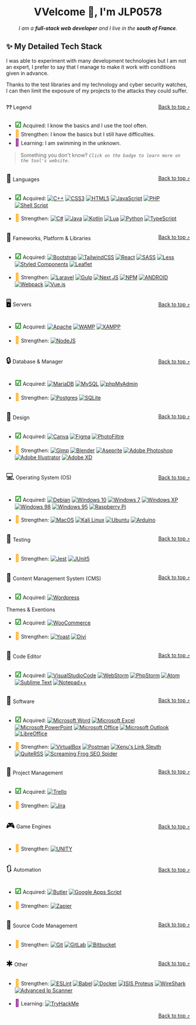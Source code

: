 <a name="readme-top"></a>
<div align="center">

# VVelcome 👋, I'm JLP0578
_I am a **full-stack web developer** and I live in the **south of France**._

</div>

## <span class="readme-icon readme-icon-shining">&#x2728;</span> My Detailed Tech Stack

I was able to experiment with many development technologies but I am not an expert, I prefer to say that I manage to make it work with conditions given in advance.

Thanks to the test libraries and my technology and cyber security watches, I can then limit the exposure of my projects to the attacks they could suffer.


<div class="readme-title-h3-div"><p><span class="readme-icon readme-icon-legend">&#x2047;</span> Legend</p>
<p align="right" class="readme-back-to-top" style="min-width: 100px; font-size: 14px; font-weight: normal; margin: 0px!important;"><a href="#readme-top">Back to top ⤴</a></p></div>

* <span class="readme-icon readme-icon-acquired" style="font-weight: bold; font-size: 20px!important;color: green;">&#x2611;</span> Acquired: I know the basics and I use the tool often.
* <span class="readme-icon readme-icon-strengthen" style="font-weight: bold; font-size: 20px!important;color: orange;">&#x1F4D6;</span> Strengthen: I know the basics but I still have difficulties.
* <span class="readme-icon readme-icon-learning" style="font-weight: bold; font-size: 20px!important;color: purple;">&#x1F50E;</span> Learning: I am swimming in the unknown.

> Something you don't know? _`Click on the badge to learn more on the tool's website.`_

<div class="readme-title-h3-div"><p><span class="readme-icon" style="color: black; font-size: 22px;">&#x1F4DD;</span> Languages</p>
<p align="right" class="readme-back-to-top" style="min-width: 100px; font-size: 14px; font-weight: normal; margin: 0px!important;"><a href="#readme-top">Back to top ⤴</a></p></div>

- <span class="readme-icon readme-icon-acquired" style="font-weight: bold; font-size: 20px!important;color: green;">&#x2611;</span> Acquired: 
[![C++][C++.com]][C++-url]
[![CSS3][CSS3.com]][CSS3-url]
[![HTML5][HTML5.com]][HTML5-url]
[![JavaScript][JavaScript.com]][JavaScript-url]
[![PHP][PHP.com]][PHP-url]
[![Shell Script][ShellScript.com]][ShellScript-url]

- <span class="readme-icon readme-icon-strengthen" style="font-weight: bold; font-size: 20px!important;color: orange;">&#x1F4D6;</span> Strengthen: 
[![C#][C#.com]][C#-url]
[![Java][Java.com]][Java-url]
[![Kotlin][Kotlin.com]][Kotlin-url]
[![Lua][Lua.com]][Lua-url]
[![Python][Python.com]][Python-url]
[![TypeScript][TypeScript.com]][TypeScript-url]

<div class="readme-title-h3-div"><p><span class="readme-icon" style="color: black; font-size: 22px;">&#x1F4BC;</span> Fameworks, Platform & Libraries</p>
<p align="right" class="readme-back-to-top" style="min-width: 100px; font-size: 14px; font-weight: normal; margin: 0px!important;"><a href="#readme-top">Back to top ⤴</a></p></div>

- <span class="readme-icon readme-icon-acquired" style="font-weight: bold; font-size: 20px!important;color: green;">&#x2611;</span> Acquired: 
[![Bootstrap][Bootstrap.com]][Bootstrap-url]
[![TailwindCSS][TailwindCSS.com]][TailwindCSS-url]
[![React][React.com]][React-url]
[![SASS][SASS.com]][SASS-url]
[![Less][Less.com]][Less-url]
[![Styled Components][StyledComponents.com]][StyledComponents-url]
[![Leaflet][Leaflet.com]][Leaflet-url]

- <span class="readme-icon readme-icon-strengthen" style="font-weight: bold; font-size: 20px!important;color: orange;">&#x1F4D6;</span> Strengthen: 
[![Laravel][Laravel.com]][Laravel-url]
[![Gulp][Gulp.com]][Gulp-url]
[![Next JS][NextJS.com]][NextJS-url]
[![NPM][NPM.com]][NPM-url]
[![ANDROID][ANDROID.com]][ANDROID-url]
[![Webpack][Webpack.com]][Webpack-url]
[![Vue.js][Vuejs.com]][Vuejs-url]

<div class="readme-title-h3-div"><p><span class="readme-icon" style="color: black; font-size: 22px;">&#x1F5A5;</span> Servers</p>
<p align="right" class="readme-back-to-top" style="min-width: 100px; font-size: 14px; font-weight: normal; margin: 0px!important;"><a href="#readme-top">Back to top ⤴</a></p></div>

- <span class="readme-icon readme-icon-acquired" style="font-weight: bold; font-size: 20px!important;color: green;">&#x2611;</span> Acquired: 
[![Apache][Apache.com]][Apache-url]
[![WAMP][WAMP.com]][WAMP-url]
[![XAMPP][XAMPP.com]][XAMPP-url]

- <span class="readme-icon readme-icon-strengthen" style="font-weight: bold; font-size: 20px!important;color: orange;">&#x1F4D6;</span> Strengthen: 
[![NodeJS][NodeJS.com]][NodeJS-url]

<div class="readme-title-h3-div"><p><span class="readme-icon" style="color: black; font-size: 22px;">&#x1F512;</span> Database & Manager</p>
<p align="right" class="readme-back-to-top" style="min-width: 100px; font-size: 14px; font-weight: normal; margin: 0px!important;"><a href="#readme-top">Back to top ⤴</a></p></div>

- <span class="readme-icon readme-icon-acquired" style="font-weight: bold; font-size: 20px!important;color: green;">&#x2611;</span> Acquired: 
[![MariaDB][MariaDB.com]][MariaDB-url]
[![MySQL][MySQL.com]][MySQL-url]
[![phpMyAdmin][phpMyAdmin.com]][phpMyAdmin-url]

- <span class="readme-icon readme-icon-strengthen" style="font-weight: bold; font-size: 20px!important;color: orange;">&#x1F4D6;</span> Strengthen: 
[![Postgres][Postgres.com]][Postgres-url]
[![SQLite][SQLite.com]][SQLite-url]

<div class="readme-title-h3-div"><p><span class="readme-icon" style="color: black; font-size: 22px;">&#x1F3A8;</span> Design</p>
<p align="right" class="readme-back-to-top" style="min-width: 100px; font-size: 14px; font-weight: normal; margin: 0px!important;"><a href="#readme-top">Back to top ⤴</a></p></div>

- <span class="readme-icon readme-icon-acquired" style="font-weight: bold; font-size: 20px!important;color: green;">&#x2611;</span> Acquired: 
[![Canva][Canva.com]][Canva-url]
[![Figma][Figma.com]][Figma-url]
[![PhotoFiltre][PhotoFiltre.com]][PhotoFiltre-url]

- <span class="readme-icon readme-icon-strengthen" style="font-weight: bold; font-size: 20px!important;color: orange;">&#x1F4D6;</span> Strengthen: 
[![Gimp][Gimp.com]][Gimp-url]
[![Blender][Blender.com]][Blender-url]
[![Aseprite][Aseprite.com]][Aseprite-url]
[![Adobe Photoshop][AdobePhotoshop.com]][AdobePhotoshop-url]
[![Adobe Illustrator][AdobeIllustrator.com]][AdobeIllustrator-url]
[![Adobe XD][AdobeXD.com]][AdobeXD-url]

<div class="readme-title-h3-div"><p><span class="readme-icon" style="color: black; font-size: 22px;">&#x1F4BB;</span> Operating System (OS)</p>
<p align="right" class="readme-back-to-top" style="min-width: 100px; font-size: 14px; font-weight: normal; margin: 0px!important;"><a href="#readme-top">Back to top ⤴</a></p></div>

- <span class="readme-icon readme-icon-acquired" style="font-weight: bold; font-size: 20px!important;color: green;">&#x2611;</span> Acquired: 
[![Debian][Debian.com]][Debian-url]
[![Windows 10][Windows10.com]][Windows10-url]
[![Windows 7][Windows7.com]][Windows7-url]
[![Windows XP][WindowsXP.com]][WindowsXP-url]
[![Windows 98][Windows98.com]][Windows98-url]
[![Windows 95][Windows95.com]][Windows95-url]
[![Raspberry Pi][RaspberryPi.com]][RaspberryPi-url]

- <span class="readme-icon readme-icon-strengthen" style="font-weight: bold; font-size: 20px!important;color: orange;">&#x1F4D6;</span> Strengthen: 
[![MacOS][MacOS.com]][MacOS-url]
[![Kali Linux][KaliLinux.com]][KaliLinux-url]
[![Ubuntu][Ubuntu.com]][Ubuntu-url]
[![Arduino][Arduino.com]][Arduino-url]

<div class="readme-title-h3-div"><p><span class="readme-icon" style="color: black; font-size: 22px;">&#x1F9EA;</span> Testing</p>
<p align="right" class="readme-back-to-top" style="min-width: 100px; font-size: 14px; font-weight: normal; margin: 0px!important;"><a href="#readme-top">Back to top ⤴</a></p></div>

- <span class="readme-icon readme-icon-strengthen" style="font-weight: bold; font-size: 20px!important;color: orange;">&#x1F4D6;</span> Strengthen:
[![Jest][Jest.com]][Jest-url]
[![JUnit5][JUnit5.com]][JUnit5-url]

<div class="readme-title-h3-div"><p><span class="readme-icon" style="color: black; font-size: 22px;">&#x1F4C4;</span> Content Management System (CMS)</p>
<p align="right" class="readme-back-to-top" style="min-width: 100px; font-size: 14px; font-weight: normal; margin: 0px!important;"><a href="#readme-top">Back to top ⤴</a></p></div>

- <span class="readme-icon readme-icon-acquired" style="font-weight: bold; font-size: 20px!important;color: green;">&#x2611;</span> Acquired: 
[![Wordpress][Wordpress.com]][Wordpress-url]

Themes & Exentions

- <span class="readme-icon readme-icon-acquired" style="font-weight: bold; font-size: 20px!important;color: green;">&#x2611;</span> Acquired: 
[![WooCommerce][WooCommerce.com]][WooCommerce-url]

- <span class="readme-icon readme-icon-strengthen" style="font-weight: bold; font-size: 20px!important;color: orange;">&#x1F4D6;</span> Strengthen: 
[![Yoast][Yoast.com]][Yoast-url]
[![Divi][Divi.com]][Divi-url]

<div class="readme-title-h3-div"><p><span class="readme-icon" style="color: black; font-size: 22px;">&#x1F4D3;</span> Code Editor</p>
<p align="right" class="readme-back-to-top" style="min-width: 100px; font-size: 14px; font-weight: normal; margin: 0px!important;"><a href="#readme-top">Back to top ⤴</a></p></div>

- <span class="readme-icon readme-icon-acquired" style="font-weight: bold; font-size: 20px!important;color: green;">&#x2611;</span> Acquired: 
[![VisualStudioCode][VisualStudioCode.com]][VisualStudioCode-url]
[![WebStorm][WebStorm.com]][WebStorm-url]
[![PhpStorm][PhpStorm.com]][PhpStorm-url]
[![Atom][Atom.com]][Atom-url]
[![Sublime Text][SublimeText.com]][SublimeText-url]
[![Notepad++][Notepad++.com]][Notepad++-url]

<div class="readme-title-h3-div"><p><span class="readme-icon" style="color: black; font-size: 22px;">&#x1F4BE;</span> Software</p>
<p align="right" class="readme-back-to-top" style="min-width: 100px; font-size: 14px; font-weight: normal; margin: 0px!important;"><a href="#readme-top">Back to top ⤴</a></p></div>

- <span class="readme-icon readme-icon-acquired" style="font-weight: bold; font-size: 20px!important;color: green;">&#x2611;</span> Acquired: 
[![Microsoft Word][MicrosoftWord.com]][MicrosoftWord-url]
[![Microsoft Excel][MicrosoftExcel.com]][MicrosoftExcel-url]
[![Microsoft PowerPoint][MicrosoftPowerPoint.com]][MicrosoftPowerPoint-url]
[![Microsoft Office][MicrosoftOffice.com]][MicrosoftOffice-url]
[![Microsoft Outlook][MicrosoftOutlook.com]][MicrosoftOutlook-url]
[![LibreOffice][LibreOffice.com]][LibreOffice-url]

- <span class="readme-icon readme-icon-strengthen" style="font-weight: bold; font-size: 20px!important;color: orange;">&#x1F4D6;</span> Strengthen: 
[![VirtualBox][VirtualBox.com]][VirtualBox-url]
[![Postman][Postman.com]][Postman-url]
[![Xenu's Link Sleuth][XenusLinkSleuth.com]][XenusLinkSleuth-url]
[![QuiteRSS][QuiteRSS.com]][QuiteRSS-url]
[![Screaming Frog SEO Spider][ScreamingFrogSEOSpider.com]][ScreamingFrogSEOSpider-url]

<div class="readme-title-h3-div"><p><span class="readme-icon" style="color: black; font-size: 22px;">&#x1F4DD;</span> Project Management</p>
<p align="right" class="readme-back-to-top" style="min-width: 100px; font-size: 14px; font-weight: normal; margin: 0px!important;"><a href="#readme-top">Back to top ⤴</a></p></div>

- <span class="readme-icon readme-icon-acquired"  style="font-weight: bold; font-size: 20px!important;color: green;">&#x2611;</span> Acquired: 
[![Trello][Trello.com]][Trello-url]

- <span class="readme-icon readme-icon-strengthen" style="font-weight: bold; font-size: 20px!important;color: orange;">&#x1F4D6;</span> Strengthen: 
[![Jira][Jira.com]][Jira-url]

<div class="readme-title-h3-div"><p><span class="readme-icon" style="color: black; font-size: 22px;">&#x1F3AE;</span> Game Engines</p>
<p align="right" class="readme-back-to-top" style="min-width: 100px; font-size: 14px; font-weight: normal; margin: 0px!important;"><a href="#readme-top">Back to top ⤴</a></p></div>

- <span class="readme-icon readme-icon-strengthen" style="font-weight: bold; font-size: 20px!important;color: orange;">&#x1F4D6;</span> Strengthen: 
[![UNITY][UNITY.com]][UNITY-url]

<div class="readme-title-h3-div"><p><span class="readme-icon" style="color: black; font-size: 22px;">&#x1F503;</span> Automation</p>
<p align="right" class="readme-back-to-top" style="min-width: 100px; font-size: 14px; font-weight: normal; margin: 0px!important;"><a href="#readme-top">Back to top ⤴</a></p></div>

- <span class="readme-icon readme-icon-acquired" style="font-weight: bold; font-size: 20px!important;color: green;">&#x2611;</span> Acquired: 
[![Butler][Butler.com]][Butler-url]
[![Google Apps Script][GoogleAppsScript.com]][GoogleAppsScript-url]

- <span class="readme-icon readme-icon-strengthen" style="font-weight: bold; font-size: 20px!important;color: orange;">&#x1F4D6;</span> Strengthen: 
[![Zapier][Zapier.com]][Zapier-url]

<div class="readme-title-h3-div"><p><span class="readme-icon" style="color: black; font-size: 22px;">&#x1F531;</span> Source Code Management</p>
<p align="right" class="readme-back-to-top" style="min-width: 100px; font-size: 14px; font-weight: normal; margin: 0px!important;"><a href="#readme-top">Back to top ⤴</a></p></div>

- <span class="readme-icon readme-icon-strengthen" style="font-weight: bold; font-size: 20px!important;color: orange;">&#x1F4D6;</span> Strengthen: 
[![Git][Git.com]][Git-url]
[![GitLab][GitLab.com]][GitLab-url]
[![Bitbucket][Bitbucket.com]][Bitbucket-url]

<div class="readme-title-h3-div"><p><span class="readme-icon" style="color: black; font-size: 22px;">&#x2731;</span> Other</p>
<p align="right" class="readme-back-to-top" style="min-width: 100px; font-size: 14px; font-weight: normal; margin: 0px!important;"><a href="#readme-top">Back to top ⤴</a></p></div>

- <span class="readme-icon readme-icon-strengthen" style="font-weight: bold; font-size: 20px!important;color: orange;">&#x1F4D6;</span> Strengthen: 
[![ESLint][ESLint.com]][ESLint-url]
[![Babel][Babel.com]][Babel-url]
[![Docker][Docker.com]][Docker-url]
[![ISIS Proteus][ISISProteus.com]][ISISProteus-url]
[![WireShark][WireShark.com]][WireShark-url]
[![Advanced Ip Scanner][AdvancedIpScanner.com]][AdvancedIpScanner-url]

- <span class="readme-icon readme-icon-learning" style="font-weight: bold; font-size: 20px!important;color: purple;">&#x1F50E;</span> Learning:
[![TryHackMe][TryHackMe.com]][TryHackMe-url]

<p align="right" class="readme-back-to-top" style="min-width: 100px; font-size: 14px; font-weight: normal; margin: 0px!important;"><a href="#readme-top">Back to top ⤴</a></p>
<!-- _`Click on title to open ⤵`_ -->
<!-- STYLE -->
<style>
/* span.readme-icon-acquired,
span.readme-icon-strengthen,
span.readme-icon-learning {
    font-weight: bold;
    font-size: 20px!important;
}
span.readme-icon {
    color: black;
    font-size: 22px;
} 
span.readme-icon-acquired {
    color: green;
}
span.readme-icon-strengthen {
    color: orange;
}
span.readme-icon-learning {
    color: purple;
}*/
span.readme-icon-legend {
    font-weight: bold;
}
div.readme-title-h3-div {
    display: flex;
    flex-direction: row;
    flex-wrap: nowrap;
    justify-content: space-between;
    align-items: center;
    align-content: center;
    border-bottom: 1px solid var(--color-border);
}
/* p.readme-back-to-top {
    font-size: 14px;
    font-weight: normal;
    margin: 0px!important;
    min-width: 100px;
} */
@media only screen and (max-width: 400px) {
    div.readme-title-h3-div {
        flex-direction: column!important;
    }
}
</style>
<!-- EMOJI -->
<!-- https://www.compart.com/en/unicode/ -->

<!-- MARKDOWN LINKS, BADGE & IMAGES -->
<!-- https://www.markdownguide.org/basic-syntax/#reference-style-links -->

<!-- LANGUAGES -->
[CSS3.com]: https://img.shields.io/badge/-CSS3-1572B6?style=flat-square&logo=css3&logoColor=white
[CSS3-url]: https://developer.mozilla.org/fr/docs/Web/CSS

[C++.com]: https://img.shields.io/badge/-C++-00599C?style=flat-square&logo=C%2B%2B&logoColor=white
[C++-url]: https://fr.wikipedia.org/wiki/C%2B%2B

[HTML5.com]: https://img.shields.io/badge/-HTML5-E34F26?style=flat-square&logo=html5&logoColor=white
[HTML5-url]: https://developer.mozilla.org/fr/docs/Web/HTML

[JavaScript.com]: https://img.shields.io/badge/-JavaScript-323330?style=flat-square&logo=javascript&logoColor=F7DF1E
[JavaScript-url]: https://developer.mozilla.org/fr/docs/Learn/JavaScript

[PHP.com]: https://img.shields.io/badge/-PHP-777BB4?style=flat-square&logo=php&logoColor=white
[PHP-url]: https://www.php.net/

[ShellScript.com]: https://img.shields.io/badge/-Shell_Script-212c42?style=flat-square&logo=gnu-bash&logoColor=white
[ShellScript-url]: https://en.wikipedia.org/wiki/Shell_script



[C#.com]: https://img.shields.io/badge/-C%23-239120?style=flat-square&logo=C-sharp&logoColor=white
[C#-url]: https://learn.microsoft.com/fr-fr/dotnet/csharp/

[Java.com]: https://img.shields.io/badge/-Java-ED8B00?style=flat-square&logo=java&logoColor=white
[Java-url]: https://dev.java/

[Kotlin.com]: https://img.shields.io/badge/-Kotlin-0095D5?style=flat-square&logo=kotlin&logoColor=white
[Kotlin-url]: https://kotlinlang.org/

[Lua.com]: https://img.shields.io/badge/-Lua-2C2D72?style=flat-square&logo=Lua&logoColor=white
[Lua-url]: https://www.lua.org/

[TypeScript.com]: https://img.shields.io/badge/-Typescript-007ACC?style=flat-square&logo=typescript&logoColor=white
[TypeScript-url]: https://www.typescriptlang.org/



[Python.com]: https://img.shields.io/badge/-Python-3670A0?style=flat-square&logo=python&logoColor=ffdd54
[Python-url]: https://www.python.org/



<!-- Fameworks -->
[Bootstrap.com]: https://img.shields.io/badge/-Bootstrap-563D7C?style=flat-square&logo=bootstrap&logoColor=white
[Bootstrap-url]: https://getbootstrap.com/

[TailwindCSS.com]: https://img.shields.io/badge/-Tailwindcss-38B2AC?style=flat-square&logo=tailwind-css&logoColor=white
[TailwindCSS-url]: https://tailwindcss.com/

[jQuery.com]: https://img.shields.io/badge/-JQuery-0769AD?style=flat-square&logo=jquery&logoColor=white
[jQuery-url]: https://jquery.com/

[React.com]: https://img.shields.io/badge/-React-20232a?style=flat-square&logo=react&logoColor=61DAFB
[React-url]: https://fr.reactjs.org/

[SASS.com]: https://img.shields.io/badge/-SASS-hotpink?style=flat-square&logo=SASS&logoColor=white
[SASS-url]: https://sass-lang.com/

[Less.com]: https://img.shields.io/badge/-Less-2B4C80?style=flat-square&logo=less&logoColor=white
[Less-url]: https://lesscss.org/

[StyledComponents.com]: https://img.shields.io/badge/-Styled--Components-DB7093?style=flat-square&logo=styled-components&logoColor=white
[StyledComponents-url]: https://styled-components.com/

[Leaflet.com]: https://img.shields.io/badge/-Leaflet-199900?style=flat-square&logo=leaflet&logoColor=white
[Leaflet-url]: https://leafletjs.com/



[Laravel.com]: https://img.shields.io/badge/-Laravel-FF2D20?style=flat-square&logo=laravel&logoColor=white
[Laravel-url]: https://laravel.com/

[Gulp.com]: https://img.shields.io/badge/-GULP-CF4647?style=flat-square&logo=gulp&logoColor=white
[Gulp-url]: https://gulpjs.com/

[NextJS.com]: https://img.shields.io/badge/-NextJS-black?style=flat-square&logo=next.js&logoColor=white
[NextJS-url]: https://nextjs.org/

[ANDROID.com]: https://img.shields.io/badge/-Android-20232a?style=flat-square&logo=android&logoColor=a4c639
[ANDROID-url]: https://www.android.com/

[Webpack.com]: https://img.shields.io/badge/-Webpack-8DD6F9?style=flat-square&logo=webpack&logoColor=black
[Webpack-url]: https://webpack.js.org/

[Vuejs.com]: https://img.shields.io/badge/-VueJS-35495e?style=flat-square&ogo=vuedotjs&logoColor=4FC08D
[Vuejs-url]: https://vuejs.org/

[Divi.com]: https://img.shields.io/badge/-Divi-ff4a9e?style=flat-square&logo=Divi&logoColor=4FC08D
[Divi-url]: https://www.elegantthemes.com/



<!-- Servers -->
[Apache.com]: https://img.shields.io/badge/-Apache-D42029?style=flat-square&logo=apache&logoColor=white
[Apache-url]: https://httpd.apache.org/

[WAMP.com]: https://img.shields.io/badge/-WAMP-f70094?style=flat-square&logo=wamp&logoColor=white
[WAMP-url]: https://www.wampserver.com/

[XAMPP.com]: https://img.shields.io/badge/-XAMPP-fb7a24?style=flat-square&logo=xampp&logoColor=white
[XAMPP-url]: https://www.apachefriends.org/fr/index.html



[NodeJS.com]: https://img.shields.io/badge/-NodeJS-6DA55F?style=flat-square&logo=node.js&logoColor=white
[NodeJS-url]: https://nodejs.org/



<!-- Databases -->
[MariaDB.com]: https://img.shields.io/badge/-MariaDB-003545?style=flat-square&logo=mariadb&logoColor=white
[MariaDB-url]: https://mariadb.org/

[MySQL.com]: https://img.shields.io/badge/-MySql-00f?style=flat-square&logo=mysql&logoColor=white
[MySQL-url]: https://www.mysql.com/

[phpMyAdmin.com]: https://img.shields.io/badge/-PhpMyAdmin-6c78af?style=flat-square&logo=phpMyAdmin&logoColor=white
[phpMyAdmin-url]: https://www.phpmyadmin.net/



[Postgres.com]: https://img.shields.io/badge/-Postgres-316192?style=flat-square&logo=postgresql&logoColor=white
[Postgres-url]: https://www.postgresql.org/

[SQLite.com]: https://img.shields.io/badge/-SqLite-07405e?style=flat-square&logo=sqlite&logoColor=white
[SQLite-url]: https://www.sqlite.org/index.html



<!-- Design -->
[Canva.com]: https://img.shields.io/badge/-Canva-00C4CC?style=flat-square&logo=Canva&logoColor=white
[Canva-url]: https://www.canva.com/

[Figma.com]: https://img.shields.io/badge/-Figma-F24E1E?style=flat-square&logo=figma&logoColor=white
[Figma-url]: https://www.figma.com/

[PhotoFiltre.com]: https://img.shields.io/badge/-PhotoFiltre-000000?style=flat-square&logo=PhotoFiltre&logoColor=white
[PhotoFiltre-url]: https://www.photofiltre-studio.com/



[Gimp.com]: https://img.shields.io/badge/-Gimp-5c5543?style=flat-square&logo=Gimp&logoColor=white
[Gimp-url]: https://www.gimp.org/

[Blender.com]: https://img.shields.io/badge/-Blender-F5792A?style=flat-square&logo=blender&logoColor=white
[Blender-url]: https://www.blender.org/

[Aseprite.com]: https://img.shields.io/badge/-Aseprite-FFFFFF?style=flat-square&logo=Aseprite&logoColor=#7D929E
[Aseprite-url]: https://www.aseprite.org/

[AdobePhotoshop.com]: https://img.shields.io/badge/-Adobe%20PhotoShop-31a8ff?style=flat-square&logo=Adobe-PhotoShop&logoColor=001e36
[AdobePhotoshop-url]: https://www.blender.org/

[AdobeIllustrator.com]: https://img.shields.io/badge/-Adobe%20Illustrator-ff9a00?style=flat-square&logo=Adobe-Illustrator&logoColor=330000
[AdobeIllustrator-url]: https://www.adobe.com/products/illustrator.html

[AdobeXD.com]: https://img.shields.io/badge/-Adobe%20XD-470137?style=flat-square&logo=Adobe%20XD&logoColor=#FF61F6
[AdobeXD-url]: https://helpx.adobe.com/fr/xd/get-started.html



<!-- OS -->
[Debian.com]: https://img.shields.io/badge/-Debian-A81d33?style=flat-square&logo=Debian&logoColorlack
[Debian-url]: https://www.debian.org/

[Windows10.com]: https://img.shields.io/badge/-Windows%2010-0078d6?style=flat-square&logo=Windows&logoColor=wte
[Windows10-url]: https://www.microsoft.com/

[Windows7.com]: https://img.shields.io/badge/-Windows%207-0078d6?style=flat-square&logo=Windows%20XP&logoColor=wte
[Windows7-url]: https://www.microsoft.com/

[WindowsXP.com]: https://img.shields.io/badge/-Windows%20XP-003399?style=flat-square&logo=Windows%20XP&logoCor=white
[WindowsXP-url]: https://www.microsoft.com/

[Windows98.com]: https://img.shields.io/badge/-Windows%2098-008080?style=flat-square&logo=Windows%2095&logoCor=white
[Windows98-url]: https://www.microsoft.com/

[Windows95.com]: https://img.shields.io/badge/-Windows%2095-008080?style=flat-square&logo=Windows%2095&logoCor=white
[Windows95-url]: https://www.microsoft.com/

[RaspberryPi.com]: https://img.shields.io/badge/-RaspberryPi-C51A4A?style=flat-square&logo=Raspberry-Pi
[RaspberryPi-url]: https://www.raspberrypi.com/software/



[MacOS.com]: https://img.shields.io/badge/-MacOS-000000?style=flat-square&logo=macOS&logoColor=white
[MacOS-url]: https://www.apple.com/

[KaliLinux.com]: https://img.shields.io/badge/-Kali%20Linux-557c94?style=flat-square&logo=Kali%20Linux&logoColor=white
[KaliLinux-url]: https://www.kali.org/

[Ubuntu.com]: https://img.shields.io/badge/-Ubuntu-E95420?style=flat-square&logo=Ubuntu&logoColor=black
[Ubuntu-url]: https://www.ubuntu.com/

[Arduino.com]: https://img.shields.io/badge/--Arduino-00979D?style=flat-square&logo=Arduino&logoColor=white
[Arduino-url]: https://www.arduino.cc/




<!-- Testing -->
[Jest.com]: https://img.shields.io/badge/-Jest-C21325?style=flat-square&logo=Jest&logoColor=white
[Jest-url]: https://jestjs.io/

[JUnit5.com]: https://img.shields.io/badge/-JUnit5-25a162?style=flat-square&logo=JUnit5&logoColor=white
[JUnit5-url]: https://junit.org/junit5/



<!-- CMS -->
[Wordpress.com]: https://img.shields.io/badge/-WordPress-21759b?style=flat-square&logo=WordPress&logoColor=white
[Wordpress-url]: https://wordpress.com/




<!-- Code Editor -->
[VisualStudioCode.com]: https://img.shields.io/badge/-Visual%20Studio%20Code-007acc?style=flat-square&logo=Visual%20Studio%20Code&logoColor=white
[VisualStudioCode-url]: https://code.visualstudio.com/

[WebStorm.com]: https://img.shields.io/badge/-WebStorm-000000?style=flat-square&logo=WebStorm&logoColor=white
[WebStorm-url]: https://www.jetbrains.com/fr-fr/webstorm/

[PhpStorm.com]: https://img.shields.io/badge/-PhpStorm-000000?style=flat-square&logo=PhpStorm&logoColor=white
[PhpStorm-url]: https://www.jetbrains.com/fr-fr/phpstorm/

[Atom.com]: https://img.shields.io/badge/-Atom-66595c?style=flat-square&logo=Atom&logoColor=white
[Atom-url]: https://github.com/atom

[SublimeText.com]: https://img.shields.io/badge/-Sublime%20Text-ff9800?style=flat-square&logo=Sublime%20Text&logoColor=white
[SublimeText-url]: https://www.sublimetext.com/

[Notepad++.com]: https://img.shields.io/badge/-Notepad++-90e59a?style=flat-square&logo=Notepadplusplus&logoColor=black
[Notepad++-url]: https://notepad-plus-plus.org/




<!-- Software -->
[MicrosoftWord.com]: https://img.shields.io/badge/-Microsoft%20Word-2b579a?style=flat-square&logo=Microsoft%20Word&logoColor=white
[MicrosoftWord-url]: https://www.microsoft.com/

[MicrosoftExcel.com]: https://img.shields.io/badge/-Microsoft%20Excel-217346?style=flat-square&logo=Microsoft%20Excel&logoColor=white
[MicrosoftExcel-url]: https://www.microsoft.com/

[MicrosoftPowerPoint.com]: https://img.shields.io/badge/-Microsoft%20PowerPoint-b7472a?style=flat-square&logo=Microsoft%20PowerPoint&logoColor=white
[MicrosoftPowerPoint-url]: https://www.microsoft.com/

[MicrosoftOffice.com]: https://img.shields.io/badge/-Microsoft%20Office-d83b01?style=flat-square&logo=Microsoft%20Office&logoColor=white
[MicrosoftOffice-url]: https://www.microsoft.com/

[MicrosoftOutlook.com]: https://img.shields.io/badge/-Microsoft%20Outlook-0078d4?style=flat-square&logo=Microsoft%20Outlook&logoColor=white
[MicrosoftOutlook-url]: https://www.microsoft.com/

[LibreOffice.com]: https://img.shields.io/badge/-LibreOffice-18a303?style=flat-square&logo=LibreOffice&logoColor=white
[LibreOffice-url]: https://www.libreoffice.org/



[VirtualBox.com]: https://img.shields.io/badge/-VirtualBox-183a61?style=flat-square&logo=VirtualBox&logoColor=white
[VirtualBox-url]: https://www.virtualbox.org/

[Trello.com]: https://img.shields.io/badge/-Trello-026AA7?style=flat-square&logo=Trello&logoColor=white
[Trello-url]: https://trello.com/

[Postman.com]: https://img.shields.io/badge/-Postman-FF6C37?style=flat-square&logo=postman&logoColor=white
[Postman-url]: https://www.postman.com/

[XenusLinkSleuth.com]: https://img.shields.io/badge/-Xenu's%20Link%20Sleuth-000000?style=flat-square&logo=Xenu's%20Link%20Sleuth&logoColor=white
[XenusLinkSleuth-url]: http://home.snafu.de/tilman/xenulink.html

[QuiteRSS.com]: https://img.shields.io/badge/-QuiteRSS-000000?style=flat-square&logo=QuiteRSS&logoColor=white
[QuiteRSS-url]: https://quiterss.org/

[ScreamingFrogSEOSpider.com]: https://img.shields.io/badge/-Screaming%20Frog%20SEO%20Spider-000000?style=flat-square&logo=Screaming%20Frog%20SEO%20Spider&logoColor=white
[ScreamingFrogSEOSpider-url]: https://www.screamingfrog.co.uk/seo-spider/



<!-- Game Engines -->
[UNITY.com]: https://img.shields.io/badge/-Unity-20232a?style=flat-square&logo=unity&logoColor=white
[UNITY-url]: https://unity.com/



<!-- Automation -->
[Butler.com]: https://img.shields.io/badge/-Butler-026AA7?style=flat-square&logo=Trello&logoColor=white
[Butler-url]: https://trello.com/butler-automation

[GoogleAppsScript.com]: https://img.shields.io/badge/-Google%20Apps%20Script-4285F4?style=flat-square&logo=google&logoColor=white
[GoogleAppsScript-url]: https://www.google.com/script/start/



[Zapier.com]: https://img.shields.io/badge/-Zapier-ff4a00?style=flat-square&logo=Zapier&logoColor=white
[Zapier-url]: https://zapier.com/



<!-- Source Code Management -->
[Git.com]: https://img.shields.io/badge/-Git-F05032?style=flat-square&logo=Git&logoColor=white
[Git-url]: https://git-scm.com/

[GitLab.com]: https://img.shields.io/badge/-GitLab-FC6D26?style=flat-square&logo=GitLab&logoColor=white
[GitLab-url]: https://about.gitlab.com/

[Bitbucket.com]: https://img.shields.io/badge/-Bitbucket-0052CC?style=flat-square&logo=Bitbucket&logoColor=white
[Bitbucket-url]: https://bitbucket.org/

[NPM.com]: https://img.shields.io/badge/-NPM-cc3534?style=flat-square&logo=npm&logoColor=white
[NPM-url]: https://www.npmjs.com/




<!-- Other -->
[WooCommerce.com]: https://img.shields.io/badge/-WooCommerce-96588a?style=flat-square&logo=WooCommerce&logoColor=white
[WooCommerce-url]: https://woocommerce.com/



[ESLint.com]: https://img.shields.io/badge/-ESLint-4B3263?style=flat-square&logo=eslint&logoColor=white
[ESLint-url]: https://eslint.org/

[Babel.com]: https://img.shields.io/badge/-Babel-F9DC3e?style=flat-square&logo=babel&logoColor=black
[Babel-url]: https://babeljs.io/

[Jira.com]: https://img.shields.io/badge/-Jira-0A0FFF?style=flat-square&logo=jira&logoColor=white
[Jira-url]: https://www.atlassian.com/fr/software/jira

[Docker.com]: https://img.shields.io/badge/-Docker-0db7ed?style=flat-square&logo=docker&logoColor=white
[Docker-url]: https://www.docker.com/

[Yoast.com]: https://img.shields.io/badge/-Yoast-a4286a?style=flat-square&logo=Yoast&logoColor=white
[Yoast-url]: https://yoast.com/

[ISISProteus.com]: https://img.shields.io/badge/-ISIS%20Proteus-1f3ac7?style=flat-square&logo=ISIS%20Proteus&logoColor=white
[ISISProteus-url]: https://www.labcenter.com/

[WireShark.com]: https://img.shields.io/badge/-WireShark-0052ff?style=flat-square&logo=wireshark&logoColor=white
[WireShark-url]: https://www.wireshark.org/

[AdvancedIpScanner.com]: https://img.shields.io/badge/-Advanced%20Ip%20Scanner-0066b3?style=flat-square&logo=Advanced%20Ip%20Scanner&logoColor=white
[AdvancedIpScanner-url]: https://www.advanced-ip-scanner.com/



[TryHackMe.com]: https://img.shields.io/badge/-TryHackMe-212c42?style=flat-square&logo=TryHackMe&logoColor=white
[TryHackMe-url]: https://tryhackme.com/
